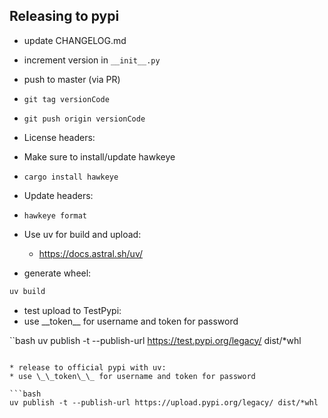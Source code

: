 ## Releasing to pypi

* update CHANGELOG.md
* increment version in `__init__.py`
* push to master (via PR)
* `git tag versionCode`
* `git push origin versionCode`
* License headers:
* Make sure to install/update hawkeye
* `cargo install hawkeye`
* Update headers:
* `hawkeye format`

* Use uv for build and upload:
    - https://docs.astral.sh/uv/

* generate wheel:
```bash
uv build
```

* test upload to TestPypi:
* use \_\_token\_\_ for username and token for password

``bash
uv publish -t --publish-url https://test.pypi.org/legacy/ dist/*whl
```

* release to official pypi with uv:
* use \_\_token\_\_ for username and token for password

```bash
uv publish -t --publish-url https://upload.pypi.org/legacy/ dist/*whl
```
